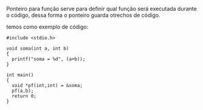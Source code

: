 Ponteiro para função serve para definir qual função será executada durante o código, dessa forma o ponteiro guarda otrechos de código.

temos como exemplo de código:

```
#include <stdio.h>

void soma(int a, int b)
{
  printf("soma = %d", (a+b));
}

int main() 
{
  void *pf(int,int) = &soma;
  pf(a,b);
  return 0;
}
```
